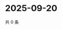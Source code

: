 # 2025-09-20

共 0 条

<!-- BEGIN ZHIHUVIDEO -->
<!-- 最后更新时间 Sat Sep 20 2025 22:09:03 GMT+0800 (China Standard Time) -->

<!-- END ZHIHUVIDEO -->
